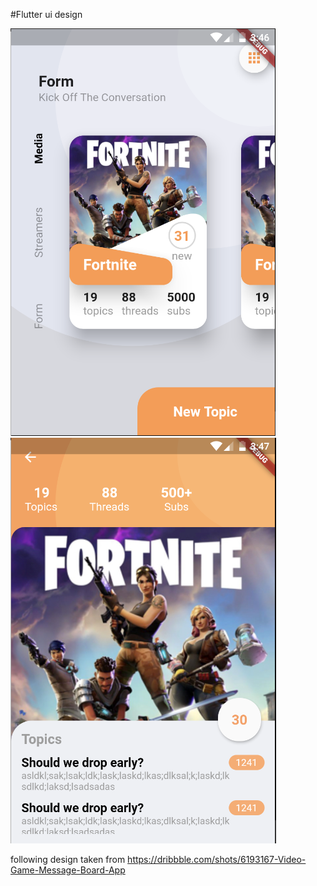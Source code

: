 #Flutter ui design

![Screen One](./assets/photo1.png)
![Screen Two](./assets/photo2.png)



following design taken from https://dribbble.com/shots/6193167-Video-Game-Message-Board-App